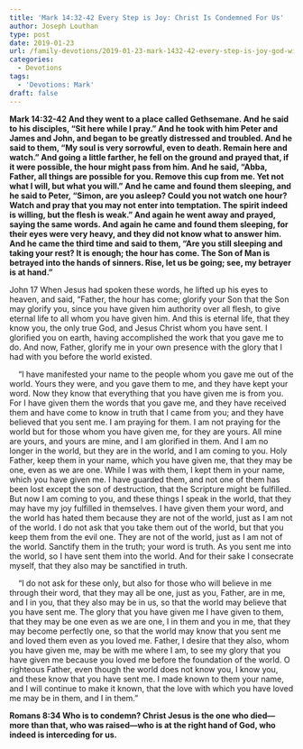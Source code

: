 ```yaml
---
title: 'Mark 14:32-42 Every Step is Joy: Christ Is Condemned For Us'
author: Joseph Louthan
type: post
date: 2019-01-23
url: /family-devotions/2019-01-23-mark-1432-42-every-step-is-joy-god-will.md/
categories:
  - Devotions
tags:
  - 'Devotions: Mark'
draft: false
---
```

**Mark 14:32-42 And they went to a place called Gethsemane. And he said to his disciples, “Sit here while I pray.” And he took with him Peter and James and John, and began to be greatly distressed and troubled. And he said to them, “My soul is very sorrowful, even to death. Remain here and watch.” And going a little farther, he fell on the ground and prayed that, if it were possible, the hour might pass from him. And he said, “Abba, Father, all things are possible for you. Remove this cup from me. Yet not what I will, but what you will.” And he came and found them sleeping, and he said to Peter, “Simon, are you asleep? Could you not watch one hour? Watch and pray that you may not enter into temptation. The spirit indeed is willing, but the flesh is weak.” And again he went away and prayed, saying the same words. And again he came and found them sleeping, for their eyes were very heavy, and they did not know what to answer him. And he came the third time and said to them, “Are you still sleeping and taking your rest? It is enough; the hour has come. The Son of Man is betrayed into the hands of sinners. Rise, let us be going; see, my betrayer is at hand.”**


John 17 When Jesus had spoken these words, he lifted up his eyes to heaven, and said, “Father, the hour has come; glorify your Son that the Son may glorify you, since you have given him authority over all flesh, to give eternal life to all whom you have given him. And this is eternal life, that they know you, the only true God, and Jesus Christ whom you have sent. I glorified you on earth, having accomplished the work that you gave me to do. And now, Father, glorify me in your own presence with the glory that I had with you before the world existed.

    “I have manifested your name to the people whom you gave me out of the world. Yours they were, and you gave them to me, and they have kept your word. Now they know that everything that you have given me is from you. For I have given them the words that you gave me, and they have received them and have come to know in truth that I came from you; and they have believed that you sent me. I am praying for them. I am not praying for the world but for those whom you have given me, for they are yours. All mine are yours, and yours are mine, and I am glorified in them. And I am no longer in the world, but they are in the world, and I am coming to you. Holy Father, keep them in your name, which you have given me, that they may be one, even as we are one. While I was with them, I kept them in your name, which you have given me. I have guarded them, and not one of them has been lost except the son of destruction, that the Scripture might be fulfilled. But now I am coming to you, and these things I speak in the world, that they may have my joy fulfilled in themselves. I have given them your word, and the world has hated them because they are not of the world, just as I am not of the world. I do not ask that you take them out of the world, but that you keep them from the evil one. They are not of the world, just as I am not of the world. Sanctify them in the truth; your word is truth. As you sent me into the world, so I have sent them into the world. And for their sake I consecrate myself, that they also may be sanctified in truth.

    “I do not ask for these only, but also for those who will believe in me through their word, that they may all be one, just as you, Father, are in me, and I in you, that they also may be in us, so that the world may believe that you have sent me. The glory that you have given me I have given to them, that they may be one even as we are one, I in them and you in me, that they may become perfectly one, so that the world may know that you sent me and loved them even as you loved me. Father, I desire that they also, whom you have given me, may be with me where I am, to see my glory that you have given me because you loved me before the foundation of the world. O righteous Father, even though the world does not know you, I know you, and these know that you have sent me. I made known to them your name, and I will continue to make it known, that the love with which you have loved me may be in them, and I in them.”

**Romans 8:34 Who is to condemn? Christ Jesus is the one who died—more than that, who was raised—who is at the right hand of God, who indeed is interceding for us.**